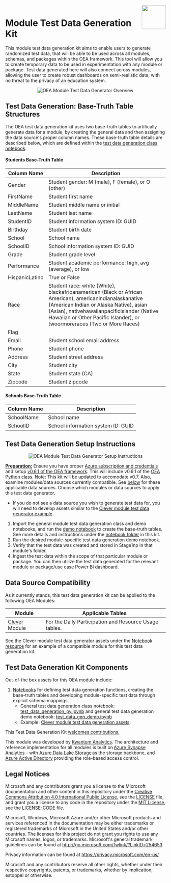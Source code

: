 <img align="right" height="75" src="https://github.com/microsoft/OpenEduAnalytics/blob/main/docs/pics/oea-logo-nobg.png">

# Module Test Data Generation Kit

This module test data generation kit aims to enable users to generate randomized test data, that will be able to be used across all modules, schemas, and packages within the OEA framework. This tool will allow you to create temporary data to be used in experimentation with any module or package. Test data generated here will also connect across modules, allowing the user to create robust dashboards on semi-realistic data, with no threat to the privacy of an education system.

<p align="center">
  <img src="https://github.com/cstohlmann/OpenEduAnalytics/blob/main/modules/module_test_data_generation_kit/docs/images/module_test_data_gen_overview.png" alt="OEA Module Test Data Generator Overview"/>
</p>

## Test Data Generation: Base-Truth Table Structures

The OEA test data generation kit uses two base-truth tables to artifically generate data for a module, by creating the general data and then assigning the data source's proper column names. These base-truth table details are described below, which are defined within the [test data generation class notebook](https://github.com/microsoft/OpenEduAnalytics/blob/main/modules/module_test_data_generation_kit/notebook/test_data_generation_py.ipynb).

#### Students Base-Truth Table

| Column Name | Description |
|-----------|---------------|
|Gender     |Student gender: M (male), F (female), or O (other) |
|FirstName  |Student first name       |
|MiddleName |Student middle name or initial         |
|LastName   |Student last name         |
|StudentID  |Student information system ID: GUID|
|Birthday   |Student birth date |
|School     |School name |
|SchoolID   |School information system ID: GUID|
|Grade      |Student grade level |
|Performance|Student academic performance: high, avg (average), or low |
|HispanicLatino|True or False |
|Race       |Student race: white (White), blackafricanamerican (Black or African American), americanindianalaskanative (American Indian or Alaska Native), asian (Asian), nativehawaiianpacificislander (Native Hawaiian or Other Pacific Islander), or twoormoreraces (Two or More Races)|
|Flag       | |
|Email      |Student school email address |
|Phone      |Student phone |
|Address    |Student street address |
|City       |Student city |
|State      |Student state (CA) |
|Zipcode    |Student zipcode |

#### Schools Base-Truth Table

|Column Name|Description    |
|-----------|---------------|
|SchoolName |School name |
|SchoolID   |School information system ID: GUID|

## Test Data Generation Setup Instructions

<p align="center">
  <img src="https://github.com/cstohlmann/OpenEduAnalytics/blob/main/modules/module_test_data_generation_kit/docs/images/module_test_data_gen_setup_visual.png" alt="OEA Module Test Data Generator Setup Instructions"/>
</p>

<ins><strong>Preparation:</ins></strong> Ensure you have proper [Azure subscription and credentials](https://github.com/microsoft/OpenEduAnalytics/tree/main/framework) and setup [v0.6.1 of the OEA framework](https://github.com/microsoft/OpenEduAnalytics/tree/main/framework#setup-of-framework-assets). This will include v0.6.1 of the [OEA Python class](https://github.com/microsoft/OpenEduAnalytics/blob/main/framework/synapse/notebook/OEA_py.ipynb). Note: This kit will be updated to accomodate v0.7. 
Also, examine modules/data sources currently compatible. See [below](https://github.com/microsoft/OpenEduAnalytics/tree/main/modules/module_test_data_generation_kit#data-source-compatibility) for these applicable data sources. Choose which modules or data sources to apply this test data generator.
    
 - If you do not see a data source you wish to generate test data for, you will need to develop assets similar to the [Clever module test data generator example](https://github.com/microsoft/OpenEduAnalytics/tree/main/modules/module_test_data_generation_kit/notebook/Clever_module).

1. Import the general module test data generation class and demo notebooks, and run the [demo notebook](https://github.com/microsoft/OpenEduAnalytics/blob/main/modules/module_test_data_generation_kit/notebook/test_data_gen_demo.ipynb) to create the base-truth tables. See more details and instructions under the [notebook folder](https://github.com/microsoft/OpenEduAnalytics/tree/main/modules/module_test_data_generation_kit/notebook) in this kit.
2. Run the desired module-specific test data generation demo notebook.
3. Verify that the test data was created and stored in Stage1np in that module's folder.
4. Ingest the test data within the scope of that particular module or package. You can then utilize the test data generated for the relevant module or package/use case Power BI dashboard.

## Data Source Compatibility

As it currently stands, this test data generation kit can be applied to the following OEA Modules:

| Module | Applicable Tables |
| --- | --- |
| [Clever](https://github.com/microsoft/OpenEduAnalytics/tree/main/modules/module_catalog/Clever) Module | For the Daily Participation and Resource Usage tables. |

See the Clever module test data generator assets under the [Notebook resource](https://github.com/microsoft/OpenEduAnalytics/blob/main/modules/module_test_data_generation_kit/notebook/Clever_module) for an example of a compatible module for this test data generation kit.

## Test Data Generation Kit Components

Out-of-the box assets for this OEA module include:

1. [Notebooks](https://github.com/microsoft/OpenEduAnalytics/tree/main/modules/module_test_data_generation_kit/notebook) for defining test data generation functions, creating the base-truth tables and developing module-specific test data through explicit schema mappings.
    * General test data generation class notebook: [test_data_generation_py.ipynb](https://github.com/microsoft/OpenEduAnalytics/blob/main/modules/module_test_data_generation_kit/notebook/test_data_generation_py.ipynb) and general test data generation demo notebook: [test_data_gen_demo.ipynb](https://github.com/microsoft/OpenEduAnalytics/blob/main/modules/module_test_data_generation_kit/notebook/test_data_gen_demo.ipynb)
    * Example: [Clever module test data generation assets](https://github.com/microsoft/OpenEduAnalytics/tree/main/modules/module_test_data_generation_kit/notebook/Clever_module).

This Test Data Generation Kit [welcomes contributions.](https://github.com/microsoft/OpenEduAnalytics/blob/main/docs/license/CONTRIBUTING.md)

This module was developed by [Kwantum Analytics](https://www.kwantumedu.com/). The architecture and reference implementation for all modules is built on [Azure Synapse Analytics](https://azure.microsoft.com/en-us/services/synapse-analytics/) - with [Azure Data Lake Storage](https://docs.microsoft.com/en-us/azure/storage/blobs/data-lake-storage-introduction) as the storage backbone,  and [Azure Active Directory](https://azure.microsoft.com/en-us/services/active-directory/) providing the role-based access control.

## Legal Notices

Microsoft and any contributors grant you a license to the Microsoft documentation and other content
in this repository under the [Creative Commons Attribution 4.0 International Public License](https://creativecommons.org/licenses/by/4.0/legalcode),
see the [LICENSE](https://github.com/microsoft/OpenEduAnalytics/blob/main/docs/license/LICENSE) file, and grant you a license to any code in the repository under the [MIT License](https://opensource.org/licenses/MIT), see the
[LICENSE-CODE](https://github.com/microsoft/OpenEduAnalytics/blob/main/docs/license/LICENSE-CODE) file.

Microsoft, Windows, Microsoft Azure and/or other Microsoft products and services referenced in the documentation
may be either trademarks or registered trademarks of Microsoft in the United States and/or other countries.
The licenses for this project do not grant you rights to use any Microsoft names, logos, or trademarks.
Microsoft's general trademark guidelines can be found at <http://go.microsoft.com/fwlink/?LinkID=254653>.

Privacy information can be found at <https://privacy.microsoft.com/en-us/>

Microsoft and any contributors reserve all other rights, whether under their respective copyrights, patents,
or trademarks, whether by implication, estoppel or otherwise.
